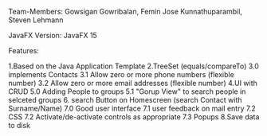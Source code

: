 Team-Members: Gowsigan Gowribalan, Femin Jose Kunnathuparambil, Steven Lehmann

JavaFX Version: JavaFX 15

Features:

1.Based on the Java Application Template
2.TreeSet (equals/compareTo)
3.0 implements Contacts
3.1 Allow zero or more phone numbers (flexible number)
3.2 Allow zero or more email addresses (flexible number)
4.UI with CRUD
5.0 Adding People to groups
5.1 "Gorup View" to search people in selceted groups
6. search Button on Homescreen (search Contact with Surname/Name)
7.0 Good user interface 
7.1 user feedback on mail entry
7.2 CSS
7.2 Activate/de-activate controls as appropriate
7.3 Popups
8.Save data to disk
